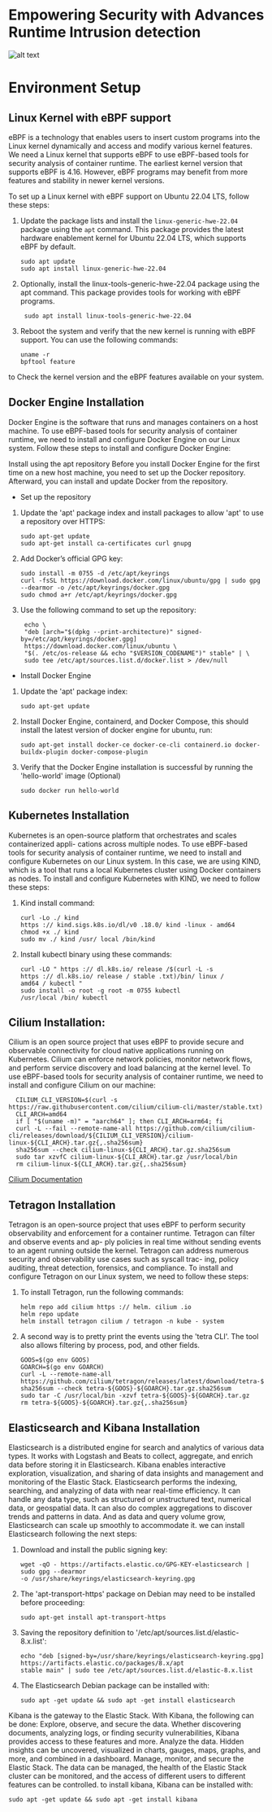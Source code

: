 # Empowering Security with Advances Runtime Intrusion detection 


![alt text](image.jpg)

# Environment Setup

## Linux Kernel with eBPF support

eBPF is a technology that enables users to insert custom programs into the Linux kernel dynamically and access and modify various kernel features. We need a Linux kernel that supports eBPF to use eBPF-based tools for security analysis of container runtime. The earliest kernel version that supports eBPF is 4.16. However, eBPF programs may benefit from more features and stability in newer kernel versions. 

To set up a Linux kernel with eBPF support on Ubuntu 22.04 LTS, follow these steps:

1. Update the package lists and install the `linux-generic-hwe-22.04` package using the `apt` command. This package provides the latest hardware enablement kernel for Ubuntu 22.04 LTS, which supports eBPF by default.

   ```shell
   sudo apt update
   sudo apt install linux-generic-hwe-22.04

2. Optionally, install the linux-tools-generic-hwe-22.04 package using the apt command. This package provides tools for working with eBPF programs.
   
     ```shell
      sudo apt install linux-tools-generic-hwe-22.04
3. Reboot the system and verify that the new kernel is running with eBPF support. You can use the following commands:
   
    ```shell
    uname -r
    bpftool feature
    
 to Check the kernel version and the eBPF features available on your system.

## Docker Engine Installation

Docker Engine is the software that runs and manages containers on a host machine. To use eBPF-based tools for security analysis of container runtime, we need to install and configure Docker Engine on our Linux system. Follow these steps to install and configure Docker Engine:

Install using the apt repository
Before you install Docker Engine for the first time on a new host machine, you need to set up the Docker repository. Afterward, you can install and update Docker from the repository.

- Set up the repository
1. Update the 'apt' package index and install packages to allow 'apt' to use a repository over HTTPS:

   ```shell
   sudo apt-get update
   sudo apt-get install ca-certificates curl gnupg

2. Add Docker’s official GPG key:
   ```shell
   sudo install -m 0755 -d /etc/apt/keyrings
   curl -fsSL https://download.docker.com/linux/ubuntu/gpg | sudo gpg --dearmor -o /etc/apt/keyrings/docker.gpg
   sudo chmod a+r /etc/apt/keyrings/docker.gpg
3. Use the following command to set up the repository:
   ```shell
    echo \
    "deb [arch="$(dpkg --print-architecture)" signed-by=/etc/apt/keyrings/docker.gpg] 
    https://download.docker.com/linux/ubuntu \
    "$(. /etc/os-release && echo "$VERSION_CODENAME")" stable" | \
    sudo tee /etc/apt/sources.list.d/docker.list > /dev/null
- Install Docker Engine
1. Update the 'apt' package index:
   ```shell
   sudo apt-get update
2. Install Docker Engine, containerd, and Docker Compose, this should install the latest version of docker engine for ubuntu, run: 
   ```shell
   sudo apt-get install docker-ce docker-ce-cli containerd.io docker-buildx-plugin docker-compose-plugin

3. Verify that the Docker Engine installation is successful by running the 'hello-world' image (Optional)
   ```shell
   sudo docker run hello-world

## Kubernetes Installation
Kubernetes is an open-source platform that orchestrates and scales containerized appli-
cations across multiple nodes. To use eBPF-based tools for security analysis of container
runtime, we need to install and configure Kubernetes on our Linux system. In this case,
we are using KIND, which is a tool that runs a local Kubernetes cluster using Docker
containers as nodes. To install and configure Kubernetes with KIND, we need to follow
these steps:
1. Kind install command:
   ```shell
   curl -Lo ./ kind
   https :// kind.sigs.k8s.io/dl/v0 .18.0/ kind -linux - amd64
   chmod +x ./ kind
   sudo mv ./ kind /usr/ local /bin/kind
2. Install kubectl binary using these commands:
   ```shell
   curl -LO " https :// dl.k8s.io/ release /$(curl -L -s
   https :// dl.k8s.io/ release / stable .txt)/bin/ linux /
   amd64 / kubectl "
   sudo install -o root -g root -m 0755 kubectl
   /usr/local /bin/ kubectl
## Cilium Installation:
Cilium is an open source project that uses eBPF to provide secure and observable connectivity for cloud native applications running on Kubernetes. Cilium can enforce network policies, monitor network flows, and perform service discovery and load balancing at the kernel level. To use eBPF-based tools for security analysis of container runtime, we need to install and configure Cilium on our machine:
   
      
      CILIUM_CLI_VERSION=$(curl -s https://raw.githubusercontent.com/cilium/cilium-cli/master/stable.txt)
      CLI_ARCH=amd64
      if [ "$(uname -m)" = "aarch64" ]; then CLI_ARCH=arm64; fi
      curl -L --fail --remote-name-all https://github.com/cilium/cilium-            cli/releases/download/${CILIUM_CLI_VERSION}/cilium-      linux-${CLI_ARCH}.tar.gz{,.sha256sum}
      sha256sum --check cilium-linux-${CLI_ARCH}.tar.gz.sha256sum
      sudo tar xzvfC cilium-linux-${CLI_ARCH}.tar.gz /usr/local/bin
      rm cilium-linux-${CLI_ARCH}.tar.gz{,.sha256sum}


[Cilium Documentation](https://docs.cilium.io/en/v1.13/gettingstarted/k8s-install-default/)

## Tetragon Installation
Tetragon is an open-source project that uses eBPF to perform security observability and
enforcement for a container runtime. Tetragon can filter and observe events and ap-
ply policies in real time without sending events to an agent running outside the kernel.
Tetragon can address numerous security and observability use cases such as syscall trac-
ing, policy auditing, threat detection, forensics, and compliance. To install and configure
Tetragon on our Linux system, we need to follow these steps:

1. To install Tetragon, run the following commands:
    ```shell
   helm repo add cilium https :// helm. cilium .io
   helm repo update
   helm install tetragon cilium / tetragon -n kube - system
2. A second way is to pretty print the events using the 'tetra CLI'. The tool also allows filtering by process, pod, and other fields.
   ```shell
   GOOS=$(go env GOOS)
   GOARCH=$(go env GOARCH)
   curl -L --remote-name-all             
   https://github.com/cilium/tetragon/releases/latest/download/tetra-${GOOS}-${GOARCH}.tar.gz{,.sha256sum}
   sha256sum --check tetra-${GOOS}-${GOARCH}.tar.gz.sha256sum
   sudo tar -C /usr/local/bin -xzvf tetra-${GOOS}-${GOARCH}.tar.gz
   rm tetra-${GOOS}-${GOARCH}.tar.gz{,.sha256sum}

## Elasticsearch and Kibana Installation
Elasticsearch is a distributed engine for search and analytics of various data types. It
works with Logstash and Beats to collect, aggregate, and enrich data before storing it in
Elasticsearch. Kibana enables interactive exploration, visualization, and sharing of data
insights and management and monitoring of the Elastic Stack. Elasticsearch performs the
indexing, searching, and analyzing of data with near real-time efficiency. It can handle
any data type, such as structured or unstructured text, numerical data, or geospatial data.
It can also do complex aggregations to discover trends and patterns in data. And as data
and query volume grow, Elasticsearch can scale up smoothly to accommodate it. we can
install Elasticsearch following the next steps: 
1. Download and install the public signing key:
   ```shell
   wget -qO - https://artifacts.elastic.co/GPG-KEY-elasticsearch | sudo gpg --dearmor 
   -o /usr/share/keyrings/elasticsearch-keyring.gpg

2. The 'apt-transport-https' package on Debian may need to be installed before proceeding:
   ```shell
   sudo apt-get install apt-transport-https

3. Saving the repository definition to '/etc/apt/sources.list.d/elastic-8.x.list':
   ```shell
   echo "deb [signed-by=/usr/share/keyrings/elasticsearch-keyring.gpg] 
   https://artifacts.elastic.co/packages/8.x/apt       
   stable main" | sudo tee /etc/apt/sources.list.d/elastic-8.x.list

4. The Elasticsearch Debian package can be installed with:
   ```shell
   sudo apt -get update && sudo apt -get install elasticsearch

Kibana is the gateway to the Elastic Stack. With Kibana, the following can be done:
Explore, observe, and secure the data. Whether discovering documents, analyzing
logs, or finding security vulnerabilities, Kibana provides access to these features and
more. Analyze the data. Hidden insights can be uncovered, visualized in charts, gauges,
maps, graphs, and more, and combined in a dashboard. Manage, monitor, and secure
the Elastic Stack. The data can be managed, the health of the Elastic Stack cluster can
be monitored, and the access of different users to different features can be controlled. to
install kibana, Kibana can be installed with:

   ```shell
   sudo apt -get update && sudo apt -get install kibana


